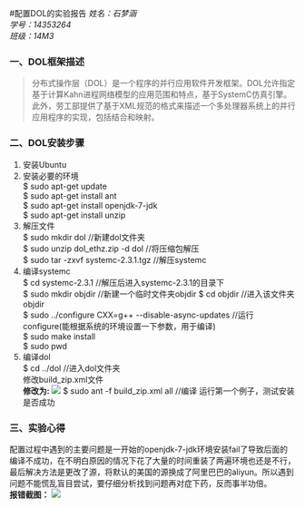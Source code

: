 #配置DOL的实验报告
*姓名：石梦涵*  
*学号：14353264*  
*班级：14M3*
### 一、DOL框架描述
>分布式操作层（DOL）是一个程序的并行应用软件开发框架。DOL允许指定基于计算Kahn进程网络模型的应用范围和特点，基于SystemC仿真引擎。此外，劳工部提供了基于XML规范的格式来描述一个多处理器系统上的并行应用程序的实现，包括结合和映射。
### 二、DOL安装步骤
1. 安装Ubuntu
2. 安装必要的环境  
$	sudo apt-get update  
$	sudo apt-get install ant  
$ 	sudo apt-get install openjdk-7-jdk  
$	sudo apt-get install unzip
3. 解压文件  
$	sudo mkdir dol //新建dol文件夹  
$	sudo unzip dol_ethz.zip -d dol //将压缩包解压  
$	sudo tar -zxvf systemc-2.3.1.tgz //解压systemc
4. 编译systemc  
$	cd systemc-2.3.1 //解压后进入systemc-2.3.1的目录下  
$	sudo mkdir objdir //新建一个临时文件夹objdir 
$	cd objdir //进入该文件夹objdir  
$	sudo ../configure CXX=g++ --disable-async-updates //运行configure(能根据系统的环境设置一下参数，用于编译)  
$	sudo make install  
$	sudo pwd  
5. 编译dol  
$	cd ../dol //进入dol文件夹  
修改build_zip.xml文件  
**修改为:**
![](http://p1.bpimg.com/567571/ea8fdc3def39ade9.png)
$	sudo ant -f build_zip.xml all //编译
运行第一个例子，测试安装是否成功

### 三、实验心得  
配置过程中遇到的主要问题是一开始的openjdk-7-jdk环境安装fail了导致后面的编译不成功，在不明白原因的情况下花了大量的时间重装了两遍环境也还是不行，最后解决方法是更改了源，将默认的美国的源换成了阿里巴巴的aliyun。所以遇到问题不能慌乱盲目尝试，要仔细分析找到问题再对症下药，反而事半功倍。  
**报错截图：**
![](http://p1.bpimg.com/567571/8ac57cdc6c20cb6a.png)
